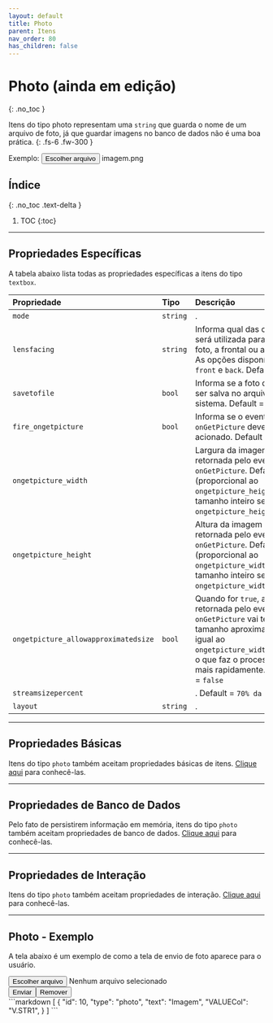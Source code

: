 ```yaml
---
layout: default
title: Photo
parent: Itens
nav_order: 80
has_children: false
---
```

# Photo (ainda em edição)
{: .no_toc }


Itens do tipo photo representam uma `string` que guarda o nome de um arquivo de foto, já que guardar imagens no banco de dados não é uma boa prática.
{: .fs-6 .fw-300 }

<div class="code-example" markdown="1">

Exemplo: <button> Escolher arquivo </button> imagem.png

</div>

## Índice
{: .no_toc .text-delta }

1. TOC
{:toc}

---


## Propriedades Específicas

A tabela abaixo lista todas as propriedades específicas a itens do tipo `textbox`.

| Propriedade           | Tipo      | Descrição                                                        |
|:----------------------|:----------|:-----------------------------------------------------------------|
| `mode`                | `string`  |.
| `lensfacing`                | `string`  |Informa qual das câmeras será utilizada para tirar a foto, a frontal ou a traseira. As opções disponíveis são `front` e `back`. Default = `back`
| `savetofile`                | `bool`  |Informa se a foto deveria ser salva no arquivo do sistema. Default = `true`
| `fire_ongetpicture`         | `bool`  |Informa se o evento `onGetPicture` deve ser acionado. Default = `false` 
| `ongetpicture_width`        | ` `  |Largura da imagem retornada pelo evento `onGetPicture`. Default = 0 (proporcional ao `ongetpicture_height` ou tamanho inteiro se `ongetpicture_height` = 0)
| `ongetpicture_height`       | ` `  |Altura da imagem retornada pelo evento `onGetPicture`. Default = 0 (proporcional ao `ongetpicture_width` ou tamanho inteiro se `ongetpicture_width` = 0)
| `ongetpicture_allowapproximatedsize`       | `bool`    |Quando for `true`, a imagem retornada pelo evento `onGetPicture` vai ter um tamanho aproximadamente igual ao `ongetpicture_width/height`, o que faz o processo rodar mais rapidamente. Default = `false`
| `streamsizepercent`         | ` `    |. Default = `70% da tela`
| `layout`                    | `string`  |.

---

## Propriedades Básicas

Itens do tipo `photo` também aceitam propriedades básicas de itens. [Clique aqui](basicproperties.md) para conhecê-las.

---

## Propriedades de Banco de Dados

Pelo fato de persistirem informação em memória, itens do tipo `photo` também aceitam propriedades de banco de dados. [Clique aqui](databaseproperties.md) para conhecê-las.

---

## Propriedades de Interação

Itens do tipo `photo` também aceitam propriedades de interação. [Clique aqui](interactionproperties.md) para conhecê-las.

---

## Photo - Exemplo

A tela abaixo é um exemplo de como a tela de envio de foto aparece para o usuário.

<div class="code-example" markdown="1">
  <button> Escolher arquivo </button> Nenhum arquivo selecionado
  <br>
  <button> Enviar </button><button> Remover </button>
</div>
```markdown
[
  {
    "id": 10,
    "type": "photo",
    "text": "Imagem",
    "VALUECol": "V.STR1",
  }
]
```
